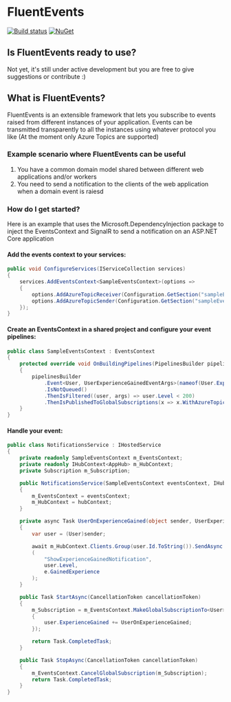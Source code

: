 # FluentEvents

[![Build status](https://luca-s.visualstudio.com/FluentEvents/_apis/build/status/FluentEvents-CI)](https://luca-s.visualstudio.com/FluentEvents/_build/latest?definitionId=8) [![NuGet](https://img.shields.io/nuget/v/FluentEvents.svg)](https://www.nuget.org/packages/FluentEvents/)

## Is FluentEvents ready to use?
Not yet, it's still under active development but you are free to give suggestions or contribute :)

## What is FluentEvents?
FluentEvents is an extensible framework that lets you subscribe to events raised from different instances of your application.
Events can be transmitted transparently to all the instances using whatever protocol you like (At the moment only Azure Topics are supported)

### Example scenario where FluentEvents can be useful
1. You have a common domain model shared between different web applications and/or workers
2. You need to send a notification to the clients of the web application when a domain event is raiesd

### How do I get started?
Here is an example that uses the Microsoft.DependencyInjection package to inject the EventsContext and SignalR to send a notification on an ASP.NET Core application

#### Add the events context to your services:
```csharp
public void ConfigureServices(IServiceCollection services)
{
    services.AddEventsContext<SampleEventsContext>(options =>
    {
        options.AddAzureTopicReceiver(Configuration.GetSection("sampleEventsContext:azureTopicReceiver"));
        options.AddAzureTopicSender(Configuration.GetSection("sampleEventsContext:azureTopicSender"));
    });
}
```

#### Create an EventsContext in a shared project and configure your event pipelines:
```csharp
public class SampleEventsContext : EventsContext
{
    protected override void OnBuildingPipelines(PipelinesBuilder pipelinesBuilder)
    {
        pipelinesBuilder
            .Event<User, UserExperienceGainedEventArgs>(nameof(User.ExperienceGained))
            .IsNotQueued()
            .ThenIsFiltered((user, args) => user.Level < 200)
            .ThenIsPublishedToGlobalSubscriptions(x => x.WithAzureTopic());
    }
}
```

#### Handle your event:
```csharp
public class NotificationsService : IHostedService
{
    private readonly SampleEventsContext m_EventsContext;
    private readonly IHubContext<AppHub> m_HubContext;
    private Subscription m_Subscription;

    public NotificationsService(SampleEventsContext eventsContext, IHubContext<AppHub> hubContext)
    {
        m_EventsContext = eventsContext;
        m_HubContext = hubContext;
    }

    private async Task UserOnExperienceGained(object sender, UserExperienceGainedEventArgs e)
    {
        var user = (User)sender;

        await m_HubContext.Clients.Group(user.Id.ToString()).SendAsync
        (
            "ShowExperienceGainedNotification",
            user.Level,
            e.GainedExperience
        );
    }

    public Task StartAsync(CancellationToken cancellationToken)
    {
        m_Subscription = m_EventsContext.MakeGlobalSubscriptionTo<User>(user =>
        {
            user.ExperienceGained += UserOnExperienceGained;
        });

        return Task.CompletedTask;
    }

    public Task StopAsync(CancellationToken cancellationToken)
    {
        m_EventsContext.CancelGlobalSubscription(m_Subscription);
        return Task.CompletedTask;
    }
}
```
